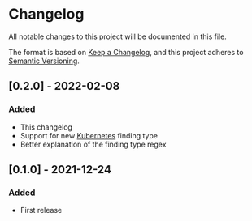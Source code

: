 # Changelog
All notable changes to this project will be documented in this file.

The format is based on [Keep a Changelog](https://keepachangelog.com/en/1.0.0/),
and this project adheres to [Semantic Versioning](https://semver.org/spec/v2.0.0.html).

## [0.2.0] - 2022-02-08
### Added
- This changelog
- Support for new [Kubernetes](https://docs.aws.amazon.com/guardduty/latest/ug/guardduty_finding-types-kubernetes.html#privilegeescalation-kubernetes-privilegedcontainer) finding type
- Better explanation of the finding type regex

## [0.1.0] - 2021-12-24
### Added
- First release